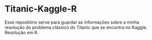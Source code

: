 # Titanic-Kaggle-R
Esse repositório serve para guardar as informações sobre a minha resolução do problema clássico do Titanic que se encontra no Kaggle. Resolução em R.
